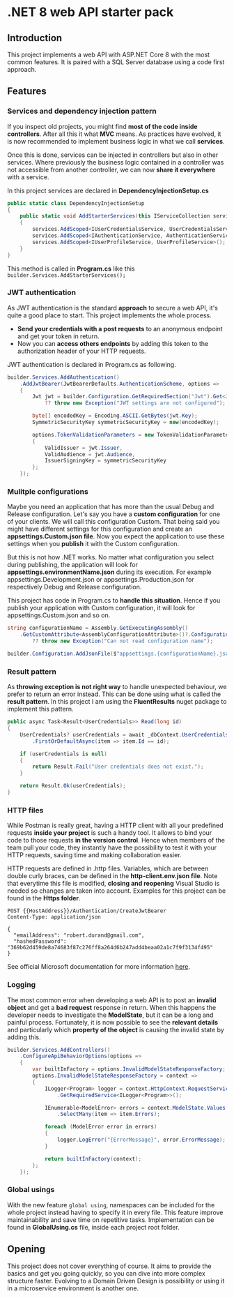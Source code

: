 # .NET 8 web API starter pack

## Introduction

This project implements a web API with ASP.NET Core 8 with the most common features. It is paired with a SQL Server database using a code first approach.

## Features

### Services and dependency injection pattern

If you inspect old projects, you might find **most of the code inside controllers**. After all this it what **MVC** means. As practices have evolved,
it is now recommended to implement business logic in what we call **services**. 

Once this is done, services can be injected in controllers but also in other services. Where previously the business logic contained in a
controller was not accessible from another controller, we can now **share it everywhere** with a service.

In this project services are declared in **DependencyInjectionSetup.cs**

```csharp
public static class DependencyInjectionSetup
{
    public static void AddStarterServices(this IServiceCollection services)
    {
        services.AddScoped<IUserCredentialsService, UserCredentialsService>();
        services.AddScoped<IAuthenticationService, AuthenticationService>();
        services.AddScoped<IUserProfileService, UserProfileService>();
    }
}
```

This method is called in **Program.cs** like this `builder.Services.AddStarterServices();`

### JWT authentication

As JWT authentication is the standard **approach** to secure a web API, it's quite a good place to start. This project implements the whole process.
- **Send your credentials with a post requests** to an anonymous endpoint and get your token in return. 
- Now you can **access others endpoints** by adding this token to the authorization header of your HTTP requests.

JWT authentication is declared in Program.cs as following.

```csharp
builder.Services.AddAuthentication()
    .AddJwtBearer(JwtBearerDefaults.AuthenticationScheme, options =>
    {
        Jwt jwt = builder.Configuration.GetRequiredSection("Jwt").Get<Jwt>()
            ?? throw new Exception("JWT settings are not configured");

        byte[] encodedKey = Encoding.ASCII.GetBytes(jwt.Key);
        SymmetricSecurityKey symmetricSecurityKey = new(encodedKey);

        options.TokenValidationParameters = new TokenValidationParameters
        {
            ValidIssuer = jwt.Issuer,
            ValidAudience = jwt.Audience,
            IssuerSigningKey = symmetricSecurityKey
        };
    });
```

### Mulitple configurations

Maybe you need an application that has more than the usual Debug and Release configuration. Let's say you have a **custom configuration**
for one of your clients. We will call this configuration Custom. That being said you might have different settings for this configuration and
create an **appsettings.Custom.json file**. Now you expect the application to use these settings when you **publish** it with the Custom configuration.

But this is not how .NET works. No matter what configuration you select during publishing, the application will look for **appsettings.environmentName.json**
during its execution. For example appsettings.Development.json or appsettings.Production.json for respectively Debug and Release configuration.

This project has code in Program.cs to **handle this situation**. Hence if you publish your application with Custom configuration, it will look for
appsettings.Custom.json and so on.

```csharp
string configurationName = Assembly.GetExecutingAssembly()
    .GetCustomAttribute<AssemblyConfigurationAttribute>()?.Configuration
        ?? throw new Exception("Can not read configuration name");

builder.Configuration.AddJsonFile($"appsettings.{configurationName}.json");
```

### Result pattern

As **throwing exception is not right way** to handle unexpected behaviour, we prefer to return an error instead. This can be done using what
is called the **result pattern**. In this project I am using the **FluentResults** nuget package to implement this pattern.

```csharp
public async Task<Result<UserCredentials>> Read(long id)
{
    UserCredentials? userCredentials = await _dbContext.UserCredentials
        .FirstOrDefaultAsync(item => item.Id == id);

    if (userCredentials is null)
    {
        return Result.Fail("User credentials does not exist.");
    }

    return Result.Ok(userCredentials);
}
```

### HTTP files

While Postman is really great, having a HTTP client with all your predefined requests **inside your project** is such a handy tool. It allows to bind your code to those requests **in the version control**. Hence when members of the team pull your code, they instantly have the possibility to test it with your 
HTTP requests, saving time and making collaboration easier.

HTTP requests are defined in .http files. Variables, which are between double curly braces, can be defined in the **http-client.env.json file**. Note 
that everytime this file is modified, **closing and reopening** Visual Studio is needed so changes are taken into account. Examples for this project 
can be found in the **Https folder**.

```http
POST {{HostAddress}}/Authentication/CreateJwtBearer
Content-Type: application/json

{
  "emailAddress": "robert.durand@gmail.com",
  "hashedPassword": "369b62d459de8a74683f87c276ff8a264d6b247add4beaa02a1c7f9f3134f495"
}
```

See official Microsoft documentation for more information [here](https://learn.microsoft.com/en-us/aspnet/core/test/http-files?view=aspnetcore-8.0).

### Logging

The most common error when developing a web API is to post an **invalid object** and get a **bad request** response in return. When this happens the developer 
needs to investigate the **ModelState**, but it can be a long and painful process. Fortunately, it is now possible to see the **relevant details** and 
particularly which **property of the object** is causing the invalid state by adding this.

```csharp
builder.Services.AddControllers()
    .ConfigureApiBehaviorOptions(options =>
    {
        var builtInFactory = options.InvalidModelStateResponseFactory;
        options.InvalidModelStateResponseFactory = context =>
        {
            ILogger<Program> logger = context.HttpContext.RequestServices
                .GetRequiredService<ILogger<Program>>();

            IEnumerable<ModelError> errors = context.ModelState.Values
                .SelectMany(item => item.Errors);

            foreach (ModelError error in errors)
            {
                logger.LogError("{ErrorMessage}", error.ErrorMessage);
            }

            return builtInFactory(context);
        };
    });
```

### Global usings

With the new feature `global using`, namespaces can be included for the whole project instead having to specify it in every file. This feature improve 
maintainability and save time on repetitive tasks. Implementation can be found in **GlobalUsing.cs** file, inside each project root folder.

## Opening

This project does not cover everything of course. It aims to provide the basics and get you going quickly, so you can dive into more complex structure 
faster. Evolving to a Domain Driven Design is possibility or using it in a microservice environment is another one.